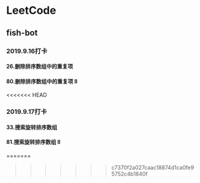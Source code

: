 ﻿# LeetCode
## fish-bot
### 2019.9.16打卡
#### 26.删除排序数组中的重复项
#### 80.删除排序数组中的重复项 II
<<<<<<< HEAD
### 2019.9.17打卡
#### 33.搜索旋转排序数组
#### 81.搜索旋转排序数组 II
=======
>>>>>>> c7370f2a027caac18874d1ca0fe95752c4b1840f
